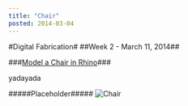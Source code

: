 ```yaml
---
title: "Chair"
posted: 2014-03-04
---
```


#Digital Fabrication#
##Week 2 - March 11, 2014##

###[Model a Chair in Rhino][1]###

yadayada


#####Placeholder#####
![Chair](http://i.imgur.com/0SWkNJv.jpg)


[1]: http://www.transmediale.de/
